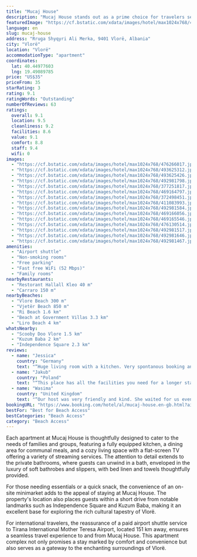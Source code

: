 ```yaml
---
title: "Mucaj House"
description: "Mucaj House stands out as a prime choice for travelers seeking comfort and convenience in Vlorë, located just a short stroll from the pristine Vlore Beach and within easy reach of Vjetër and Ri Beaches."
featuredImage: "https://cf.bstatic.com/xdata/images/hotel/max1024x768/476266017.jpg?k=c692b342e5841defe432985214ef43e9913829815ffae970c6b7836fabe24400&o=&hp=1"
language: en
slug: mucaj-house
address: "Rruga Shyqyri Ali Merka, 9401 Vlorë, Albania"
city: "Vlorë"
location: "Vlorë"
accommodationType: "apartment"
coordinates:
  lat: 40.44977603
  lng: 19.49089785
price: "US$35"
priceFrom: 35
starRating: 3
rating: 9.1
ratingWords: "Outstanding"
numberOfReviews: 63
ratings:
  overall: 9.1
  location: 9.5
  cleanliness: 9.2
  facilities: 8.6
  value: 9.1
  comfort: 8.8
  staff: 9.4
  wifi: 0
images:
  - "https://cf.bstatic.com/xdata/images/hotel/max1024x768/476266017.jpg?k=c692b342e5841defe432985214ef43e9913829815ffae970c6b7836fabe24400&o=&hp=1"
  - "https://cf.bstatic.com/xdata/images/hotel/max1024x768/493625312.jpg?k=b3a496797d203f9a58c520c6b76c0cae5995bc1b2c7370337d7becd93f39b5da&o=&hp=1"
  - "https://cf.bstatic.com/xdata/images/hotel/max1024x768/493625426.jpg?k=51bab1238f04ed9204c5cff5b5814080380ce362444e8fe2b79191f6d961e5e6&o=&hp=1"
  - "https://cf.bstatic.com/xdata/images/hotel/max1024x768/492981798.jpg?k=181f293481b888ec8817a88d2cbd09c122a8baa12e43caa56139d21a0615ea57&o=&hp=1"
  - "https://cf.bstatic.com/xdata/images/hotel/max1024x768/377251817.jpg?k=7198d867bf284345c6eac8b59d5c2eb5ec0934ba7e2897ab89beaca06733a628&o=&hp=1"
  - "https://cf.bstatic.com/xdata/images/hotel/max1024x768/469164797.jpg?k=87dc4152dd3e18fd48ab238baca3f871bae737621286b05b8133706a899e89de&o=&hp=1"
  - "https://cf.bstatic.com/xdata/images/hotel/max1024x768/372498451.jpg?k=1bc51b60be1b7a30602e0ea3d2a081bb6f33f84842b815badd4bb25e663606e8&o=&hp=1"
  - "https://cf.bstatic.com/xdata/images/hotel/max1024x768/411083993.jpg?k=27f16d3c2cba08e5714edb56cb278dcc6ee4c58cd8538d1389a59c423dac076c&o=&hp=1"
  - "https://cf.bstatic.com/xdata/images/hotel/max1024x768/492981584.jpg?k=b1e699298b8841b097611715e3fb396fd1f8887d5d74abb9b17aa30298573099&o=&hp=1"
  - "https://cf.bstatic.com/xdata/images/hotel/max1024x768/469166056.jpg?k=8fd430cd9f6e6b9887e735a752be46d4b4bdc03ef784d69f1c858999b4210c45&o=&hp=1"
  - "https://cf.bstatic.com/xdata/images/hotel/max1024x768/469165546.jpg?k=eefe68e37c69a0b255e4144d0e16ad26d06d9a71ced8d364f4fb99855aff2ccf&o=&hp=1"
  - "https://cf.bstatic.com/xdata/images/hotel/max1024x768/476130514.jpg?k=561234c289a6f31c43429878e3ec246ff560c0d9b553531ee824778c02af513d&o=&hp=1"
  - "https://cf.bstatic.com/xdata/images/hotel/max1024x768/492981517.jpg?k=349c3189e271bbdb53a8e1fcdc4188050a5cdcfc73f80d3750d02b0d8564ecd3&o=&hp=1"
  - "https://cf.bstatic.com/xdata/images/hotel/max1024x768/492981646.jpg?k=afb1e42339b3fa539f5aeb4a4248bc17bfeb0a3c1399d555b1b59d93f9613bae&o=&hp=1"
  - "https://cf.bstatic.com/xdata/images/hotel/max1024x768/492981467.jpg?k=63116a2aec9d188e22b46dfb4a8cbb01d6c2628d628abdd0d2ea763661abeca9&o=&hp=1"
amenities:
  - "Airport shuttle"
  - "Non-smoking rooms"
  - "Free parking"
  - "Fast free WiFi (52 Mbps)"
  - "Family rooms"
nearbyRestaurants:
  - "Restorant Hallall Kleo 40 m"
  - "Carraro 150 m"
nearbyBeaches:
  - "Vlore Beach 300 m"
  - "Vjetër Beach 850 m"
  - "Ri Beach 1.6 km"
  - "Beach at Government Villas 3.3 km"
  - "Liro Beach 4 km"
whatsNearby:
  - "Scooby Doo Vlore 1.5 km"
  - "Kuzum Baba 2 km"
  - "Independence Square 2.3 km"
reviews:
  - name: "Jessica"
    country: "Germany"
    text: "“Huge living room with a kitchen. Very spontanous booking and helpful check in and out.”"
  - name: "Jakub"
    country: "Poland"
    text: "“This place has all the facilities you need for a longer stay and is located in great place just couple steps from Lungomare. It's really cheap and totally worth its price. The owner was extremely helpful and answered all the questions about Vlora...”"
  - name: "Wasima"
    country: "United Kingdom"
    text: "“Our host was very friendly and kind. She waited for us even though our trip was delayed and handed over the keys to us. She gave us a very thorough explanation of the apartment and had functional items like hair dryer, slippers”"
bookingURL: "https://www.booking.com/hotel/al/mucaj-house.en-gb.html?aid=8035640"
bestFor: "Best for Beach Access"
bestCategories: "Beach Access"
category: "Beach Access"
---
```


Each apartment at Mucaj House is thoughtfully designed to cater to the needs of families and groups, featuring a fully equipped kitchen, a dining area for communal meals, and a cozy living space with a flat-screen TV offering a variety of streaming services. The attention to detail extends to the private bathrooms, where guests can unwind in a bath, enveloped in the luxury of soft bathrobes and slippers, with bed linen and towels thoughtfully provided.

For those needing essentials or a quick snack, the convenience of an on-site minimarket adds to the appeal of staying at Mucaj House. The property's location also places guests within a short drive from notable landmarks such as Independence Square and Kuzum Baba, making it an excellent base for exploring the rich cultural tapestry of Vlorë.

For international travelers, the reassurance of a paid airport shuttle service to Tirana International Mother Teresa Airport, located 151 km away, ensures a seamless travel experience to and from Mucaj House. This apartment complex not only promises a stay marked by comfort and convenience but also serves as a gateway to the enchanting surroundings of Vlorë.